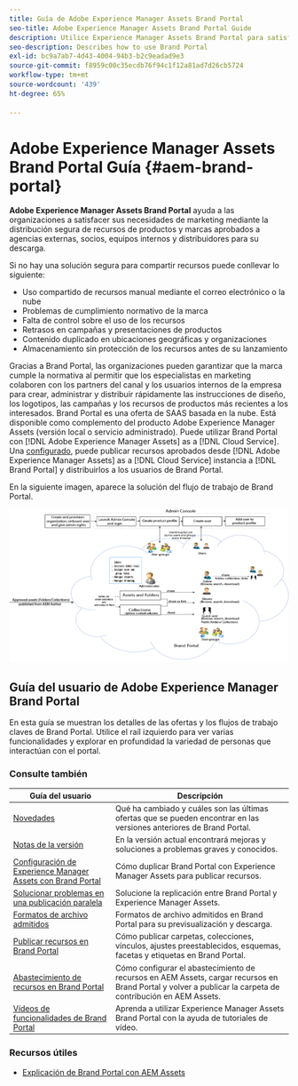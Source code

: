```yaml
---
title: Guía de Adobe Experience Manager Assets Brand Portal
seo-title: Adobe Experience Manager Assets Brand Portal Guide
description: Utilice Experience Manager Assets Brand Portal para satisfacer las necesidades de marketing mediante la distribución segura de activos de productos y marcas aprobadas a agencias externas, socios, equipos internos y distribuidores para que puedan descargarlos.
seo-description: Describes how to use Brand Portal
exl-id: bc9a7ab7-4d43-4004-94b3-b2c9eadad9e3
source-git-commit: f8959c00c35ecdb76f94c1f12a81ad7d26cb5724
workflow-type: tm+mt
source-wordcount: '439'
ht-degree: 65%

---
```


# Adobe Experience Manager Assets Brand Portal Guía  {#aem-brand-portal}

**Adobe Experience Manager Assets Brand Portal** ayuda a las organizaciones a satisfacer sus necesidades de marketing mediante la distribución segura de recursos de productos y marcas aprobados a agencias externas, socios, equipos internos y distribuidores para su descarga.

Si no hay una solución segura para compartir recursos puede conllevar lo siguiente:

* Uso compartido de recursos manual mediante el correo electrónico o la nube
* Problemas de cumplimiento normativo de la marca
* Falta de control sobre el uso de los recursos
* Retrasos en campañas y presentaciones de productos
* Contenido duplicado en ubicaciones geográficas y organizaciones
* Almacenamiento sin protección de los recursos antes de su lanzamiento

Gracias a Brand Portal, las organizaciones pueden garantizar que la marca cumple la normativa al permitir que los especialistas en marketing colaboren con los partners del canal y los usuarios internos de la empresa para crear, administrar y distribuir rápidamente las instrucciones de diseño, los logotipos, las campañas y los recursos de productos más recientes a los interesados.
Brand Portal es una oferta de SAAS basada en la nube. Está disponible como complemento del producto Adobe Experience Manager Assets (versión local o servicio administrado). Puede utilizar Brand Portal con [!DNL Adobe Experience Manager Assets] as a [!DNL Cloud Service]. Una [configurado](https://experienceleague.adobe.com/docs/experience-manager-cloud-service/content/assets/brand-portal/configure-aem-assets-with-brand-portal.html?lang=es), puede publicar recursos aprobados desde [!DNL Adobe Experience Manager Assets] as a [!DNL Cloud Service] instancia a [!DNL Brand Portal] y distribuirlos a los usuarios de Brand Portal.

En la siguiente imagen, aparece la solución del flujo de trabajo de Brand Portal.

![Flujo de trabajo de Brand Portal](assets/BPWorkflow1.png)

## Guía del usuario de Adobe Experience Manager Brand Portal

En esta guía se muestran los detalles de las ofertas y los flujos de trabajo claves de Brand Portal. Utilice el raíl izquierdo para ver varias funcionalidades y explorar en profundidad la variedad de personas que interactúan con el portal.

### Consulte también

| Guía del usuario | Descripción |
|--- |---|
| [Novedades](whats-new.md) | Qué ha cambiado y cuáles son las últimas ofertas que se pueden encontrar en las versiones anteriores de Brand Portal. |
| [Notas de la versión](brand-portal-release-notes.md) | En la versión actual encontrará mejoras y soluciones a problemas graves y conocidos. |
| [Configuración de Experience Manager Assets con Brand Portal](../using/configure-aem-assets-with-brand-portal.md) | Cómo duplicar Brand Portal con Experience Manager Assets para publicar recursos. |
| [Solucionar problemas en una publicación paralela](troubleshoot-parallel-publishing.md) | Solucione la replicación entre Brand Portal y Experience Manager Assets. |
| [Formatos de archivo admitidos](brand-portal-supported-formats.md) | Formatos de archivo admitidos en Brand Portal para su previsualización y descarga. |
| [Publicar recursos en Brand Portal](brand-portal-sharing-folders.md) | Cómo publicar carpetas, colecciones, vínculos, ajustes preestablecidos, esquemas, facetas y etiquetas en Brand Portal. |
| [Abastecimiento de recursos en Brand Portal](brand-portal-asset-sourcing.md) | Cómo configurar el abastecimiento de recursos en AEM Assets, cargar recursos en Brand Portal y volver a publicar la carpeta de contribución en AEM Assets. |
| [Vídeos de funcionalidades de Brand Portal](https://experienceleague.adobe.com/?lang=en&amp;tag=Brand+Portal#recommended/solutions/experience-manager) | Aprenda a utilizar Experience Manager Assets Brand Portal con la ayuda de tutoriales de vídeo. |

### Recursos útiles

* [Explicación de Brand Portal con AEM Assets](https://experienceleague.adobe.com/docs/experience-manager-brand-portal/using/home.html)

